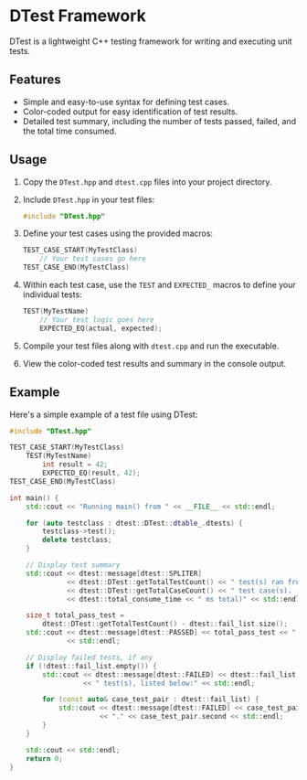 # DTest Framework

DTest is a lightweight C++ testing framework for writing and executing unit tests.

## Features

- Simple and easy-to-use syntax for defining test cases.
- Color-coded output for easy identification of test results.
- Detailed test summary, including the number of tests passed, failed, and the total time consumed.

## Usage

1. Copy the `DTest.hpp` and `dtest.cpp` files into your project directory.

2. Include `DTest.hpp` in your test files:

    ```cpp
    #include "DTest.hpp"
    ```

3. Define your test cases using the provided macros:

    ```cpp
    TEST_CASE_START(MyTestClass)
        // Your test cases go here
    TEST_CASE_END(MyTestClass)
    ```

4. Within each test case, use the `TEST` and `EXPECTED_` macros to define your individual tests:

    ```cpp
    TEST(MyTestName)
        // Your test logic goes here
        EXPECTED_EQ(actual, expected);
    ```

5. Compile your test files along with `dtest.cpp` and run the executable.

6. View the color-coded test results and summary in the console output.

## Example

Here's a simple example of a test file using DTest:

```cpp
#include "DTest.hpp"

TEST_CASE_START(MyTestClass)
    TEST(MyTestName)
        int result = 42;
        EXPECTED_EQ(result, 42);
TEST_CASE_END(MyTestClass)

int main() {
    std::cout << "Running main() from " << __FILE__ << std::endl;

    for (auto testclass : dtest::DTest::dtable_.dtests) {
        testclass->test();
        delete testclass;
    }

    // Display test summary
    std::cout << dtest::message[dtest::SPLITER]
              << dtest::DTest::getTotalTestCount() << " test(s) ran from "
              << dtest::DTest::getTotalCaseCount() << " test case(s). ("
              << dtest::total_consume_time << " ms total)" << std::endl;

    size_t total_pass_test =
        dtest::DTest::getTotalTestCount() - dtest::fail_list.size();
    std::cout << dtest::message[dtest::PASSED] << total_pass_test << " test(s)."
              << std::endl;

    // Display failed tests, if any
    if (!dtest::fail_list.empty()) {
        std::cout << dtest::message[dtest::FAILED] << dtest::fail_list.size()
                  << " test(s), listed below:" << std::endl;

        for (const auto& case_test_pair : dtest::fail_list) {
            std::cout << dtest::message[dtest::FAILED] << case_test_pair.first
                      << "." << case_test_pair.second << std::endl;
        }
    }

    std::cout << std::endl;
    return 0;
}
